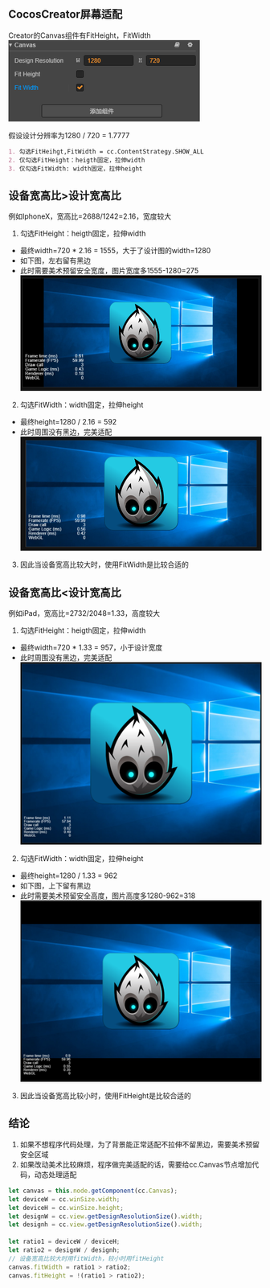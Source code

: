 ## CocosCreator屏幕适配

Creator的Canvas组件有FitHeight，FitWidth
![Image text](../images/screenfix/pic1.png)

假设设计分辨率为1280 / 720 = 1.7777
```markdown
1. 勾选FitHeihgt,FitWidth = cc.ContentStrategy.SHOW_ALL
2. 仅勾选FitHeight：heigth固定，拉伸width
3. 仅勾选FitWidth: width固定，拉伸height
```

## 设备宽高比>设计宽高比

例如IphoneX，宽高比=2688/1242=2.16，宽度较大
1. 勾选FitHeight：heigth固定，拉伸width
 - 最终width=720 * 2.16 = 1555，大于了设计图的width=1280
 - 如下图，左右留有黑边
 - 此时需要美术预留安全宽度，图片宽度多1555-1280=275
![Image text](../images/screenfix/fixheight.png)
 
2. 勾选FitWidth：width固定，拉伸height
 - 最终height=1280 / 2.16 = 592
 - 此时周围没有黑边，完美适配
 ![Image text](../images/screenfix/fixwidth.png)

3. 因此当设备宽高比较大时，使用FitWidth是比较合适的

## 设备宽高比<设计宽高比

例如iPad，宽高比=2732/2048=1.33，高度较大
1. 勾选FitHeight：heigth固定，拉伸width
 - 最终width=720 * 1.33 = 957，小于设计宽度
 - 此时周围没有黑边，完美适配
![Image text](../images/screenfix/fixheight2.png)
 
2. 勾选FitWidth：width固定，拉伸height
 - 最终height=1280 / 1.33 = 962
 - 如下图，上下留有黑边
 - 此时需要美术预留安全高度，图片高度多1280-962=318
 ![Image text](../images/screenfix/fixwidth2.png)

3. 因此当设备宽高比较小时，使用FitHeight是比较合适的

## 结论
1. 如果不想程序代码处理，为了背景能正常适配不拉伸不留黑边，需要美术预留安全区域
2. 如果改动美术比较麻烦，程序做完美适配的话，需要给cc.Canvas节点增加代码，动态处理适配

``` typescript
let canvas = this.node.getComponent(cc.Canvas);
let deviceW = cc.winSize.width;
let deviceH = cc.winSize.height;
let designW = cc.view.getDesignResolutionSize().width;
let designh = cc.view.getDesignResolutionSize().width;

let ratio1 = deviceW / deviceH;
let ratio2 = designW / designh;
// 设备宽高比较大时用fitWidth，较小时用fitHeight
canvas.fitWidth = ratio1 > ratio2;
canvas.fitHeight = !(ratio1 > ratio2);
```